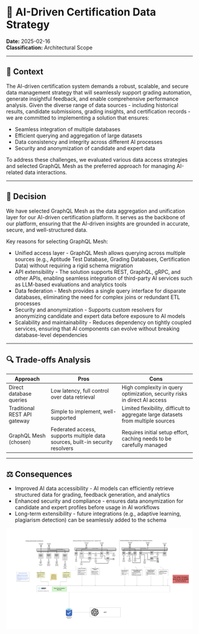 # 📜 AI-Driven Certification Data Strategy

**Date:** 2025-02-16  
**Classification:** Architectural Scope

---

## 📌 Context

The AI-driven certification system demands a robust, scalable, and secure data management strategy that will seamlessly
support grading automation, generate insightful feedback, and enable comprehensive performance analysis.
Given the diverse range of data sources - including historical results, candidate submissions, grading insights, and
certification records - we are committed to implementing a solution that ensures:

- Seamless integration of multiple databases
- Efficient querying and aggregation of large datasets
- Data consistency and integrity across different AI processes
- Security and anonymization of candidate and expert data

To address these challenges, we evaluated various data access strategies and selected GraphQL Mesh as the preferred approach for managing AI-related data interactions.

---

## 🎯 Decision

We have selected GraphQL Mesh as the data aggregation and unification layer for our AI-driven certification platform.
It serves as the backbone of our platform, ensuring that the AI-driven insights are grounded in accurate, secure, and well-structured data.

Key reasons for selecting GraphQL Mesh:
- Unified access layer - GraphQL Mesh allows querying across multiple sources (e.g., Aptitude Test Database, Grading Databases, Certification Data) without requiring a rigid schema migration
- API extensibility - The solution supports REST, GraphQL, gRPC, and other APIs, enabling seamless integration of third-party AI services such as LLM-based evaluations and analytics tools
- Data federation - Mesh provides a single query interface for disparate databases, eliminating the need for complex joins or redundant ETL processes
- Security and anonymization - Supports custom resolvers for anonymizing candidate and expert data before exposure to AI models
- Scalability and maintainability - Reduces dependency on tightly coupled services, ensuring that AI components can evolve without breaking database-level dependencies

---

## 🔍 Trade-offs Analysis

| Approach | Pros | Cons |
|----------|------|------|
| Direct database queries | Low latency, full control over data retrieval | High complexity in query optimization, security risks in direct AI access |
| Traditional REST API gateway | Simple to implement, well-supported | Limited flexibility, difficult to aggregate large datasets from multiple sources |
| GraphQL Mesh (chosen) | Federated access, supports multiple data sources, built-in security resolvers | Requires initial setup effort, caching needs to be carefully managed |

---

## ⚖️ Consequences

- Improved AI data accessibility - AI models can efficiently retrieve structured data for grading, feedback generation, and analytics
- Enhanced security and compliance - ensures data anonymization for candidate and expert profiles before usage in AI workflows
- Long-term extensibility - future integrations (e.g., adaptive learning, plagiarism detection) can be seamlessly added to the schema
  
![GraphQL Mesh Data Flow](../architecture/ai-flow-description/files/DA%20-%20Index%20Database%20Structure.png)

